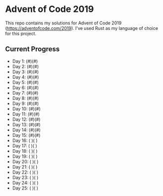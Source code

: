 # Advent of Code 2019

This repo contains my solutions for Advent of Code 2019 (<https://adventofcode.com/2019>). I've used Rust as my language of choice for this project.

## Current Progress

* Day 1:  (#)(#)
* Day 2:  (#)(#)
* Day 3:  (#)(#)
* Day 4:  (#)(#)
* Day 5:  (#)(#)
* Day 6:  (#)(#)
* Day 7:  (#)(#)
* Day 8:  (#)(#)
* Day 9:  (#)(#)
* Day 10: (#)(#)
* Day 11: (#)(#)
* Day 12: (#)(#)
* Day 13: (#)(#)
* Day 14: (#)(#)
* Day 15: (#)(#)
* Day 16: ( )( )
* Day 17: ( )( )
* Day 18: ( )( )
* Day 19: ( )( )
* Day 20: ( )( )
* Day 21: ( )( )
* Day 22: ( )( )
* Day 23: ( )( )
* Day 24: ( )( )
* Day 25: ( )( )
